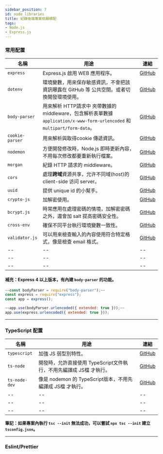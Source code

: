 ```yaml
---
sidebar_position: 7
id: node_libraries
title: 紀錄後端專案依賴標配
tags:
- Node.js
- Express.js
---
```


### 常用配置

|名稱            |用途|連結|
|--             |--|--|
|`express`      |Express.js 啟用 WEB 應用程序。|[GitHub](https://github.com/expressjs/express)|
|`dotenv`       |環境變數，用來保存敏感資訊，不會把該資訊曝露在 GitHub 等 公共空間。或者切換開發環境使用。|[GitHub](https://github.com/motdotla/dotenv)|
|`body-parser`  |用來解析 HTTP請求中 夾帶數據的 middleware，包含解析表單數據 `application/x-www-form-urlencoded` 和 `multipart/form-data`。|[GitHub](https://github.com/expressjs/body-parser)|
|`cookie-parser`|用來解析與取得cookie 傳遞資訊。|[GitHub](https://github.com/expressjs/cookie-parser)|
|`nodemon`      |方便開發修改時，Node.js 即時更新內容，不用每次修改都要重新執行檔案。|[GitHub](https://github.com/remy/nodemon)|
|`morgan`       |紀錄 HTTP 請求的 middleware。|[GitHub](https://github.com/expressjs/morgan)|
|`cors`         |處理**跨域**資源共享，允许不同域(host)的 client-side 访问 server。|[GitHub](https://github.com/expressjs/cors)|
|`uuid`         |提供 unique id 的小幫手。|[GitHub](https://github.com/uuidjs/uuid#readme)|
|`crypto-js`    |加解密使用。|[GitHub](https://github.com/brix/crypto-js)|
|`bcrypt.js`    |時常應用在處理密碼的情境，加解密密碼之外，還會加 salt 提高密碼安全性。|[GitHub](https://www.npmjs.com/package/bcrypt?activeTab=readme)|
|`cross-env`    |確保不同平台執行環境變數一致性。|[GitHub](https://github.com/kentcdodds/cross-env)|
|`validator.js` |可以用來檢查輸入的內容使用符合特定格式，像是檢查 email 格式。|[GitHub](https://www.npmjs.com/package/validator)|
|--|--|--|
|--|--|--|
|--|--|--|

#### 補充：Express 4 以上版本，有內建 `body-parser` 的功能。

```js
~~const bodyParser = require("body-parser");~~
const express = require("express");
const app = express();

~~app.use(bodyParser.urlencoded({ extended: true }));~~
app.use(express.urlencoded({ extended: true }));
```

 
---

### TypeScript 配置

|名稱          |用途|連結|
|--           |--|--|
|`typescript` |加強 JS 弱型別特性。|[GitHub](https://github.com/Microsoft/TypeScript)|
|`ts-node`    |開發時，允許直接使用 TypeScript文件執行，不用先編譯成 JS檔 才執行。|[GitHub](https://github.com/TypeStrong/ts-node)|
|`ts-node-dev`|像是 nodemon 的 TypeScript版本，不用先編譯成 JS檔 才執行。|[GitHub](https://github.com/wclr/ts-node-dev)|
|--           |--|--|
|--           |--|--|
|--           |--|--|

**筆記：如果專案內執行 `tsc --init` 無法成功，可以嘗試 `npx tsc --init` 建立`tsconfig.json`。**

---

### Eslint/Prettier 


